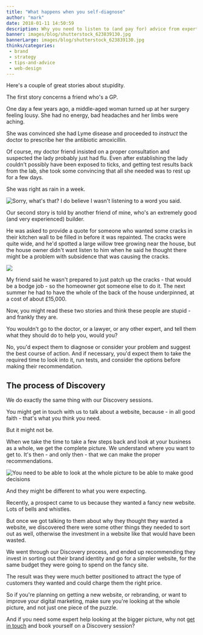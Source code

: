 ```yaml
---
title: "What happens when you self-diagnose"
author: "mark"
date: 2018-01-11 14:50:59
description: Why you need to listen to (and pay for) advice from experts.
banner: images/blog/shutterstock_623839130.jpg
bannerLarge: images/blog/shutterstock_623839130.jpg
thinks/categories: 
 - brand
 - strategy
 - tips-and-advice
 - web-design
---
```


Here's a couple of great stories about stupidity.

The first story concerns a friend who's a GP.

One day a few years ago, a middle-aged woman turned up at her surgery feeling lousy. She had no energy, bad headaches and her limbs were aching.

She was convinced she had Lyme disease and proceeded to *instruct* the doctor to prescribe her the antibiotic amoxicillin.

Of course, my doctor friend insisted on a proper consultation and suspected the lady probably just had flu. Even after establishing the lady couldn't possibly have been exposed to ticks, and getting test results back from the lab, she took some convincing that all she needed was to rest up for a few days.

She was right as rain in a week.

![](images/blog/shutterstock_559349281.jpg "Sorry, what's that? I do believe I wasn't listening to a word you said.")

Our second story is told by another friend of mine, who's an extremely good (and very experienced) builder.

He was asked to provide a quote for someone who wanted some cracks in their kitchen wall to be filled in before it was repainted. The cracks were quite wide, and he'd spotted a large willow tree growing near the house, but the house owner didn't want listen to him when he said he thought there might be a problem with subsidence that was causing the cracks.

![](images/blog/shutterstock_628403774.jpg)

My friend said he wasn't prepared to just patch up the cracks - that would be a bodge job - so the homeowner got someone else to do it. The next summer he had to have the whole of the back of the house underpinned, at a cost of about £15,000.

Now, you might read these two stories and think these people are stupid - and frankly they are.

You wouldn't go to the doctor, or a lawyer, or any other expert, and tell them what they should do to help you, would you?

No, you'd expect them to diagnose or consider your problem and suggest the best course of action. And if necessary, you'd expect them to take the required time to look into it, run tests, and consider the options before making their recommendation.

## The process of Discovery

We do exactly the same thing with our Discovery sessions.

You might get in touch with us to talk about a website, because - in all good faith - that's what you think you need.

But it might not be.

When we take the time to take a few steps back and look at your business as a whole, we get the complete picture. We understand where you want to get to. It's then - and only then - that we can make the proper recommendations.

![](images/blog/shutterstock_601953185.jpg "You need to be able to look at the whole picture to be able to make good decisions")

And they might be different to what you were expecting.

Recently, a prospect came to us because they wanted a fancy new website. Lots of bells and whistles.

But once we got talking to them about why they thought they wanted a website, we discovered there were some other things they needed to sort out as well, otherwise the investment in a website like that would have been wasted.

We went through our Discovery process, and ended up recommending they invest in sorting out their brand identity and go for a simpler website, for the same budget they were going to spend on the fancy site.

The result was they were much better positioned to attract the type of customers they wanted and could charge them the right price.

So if you're planning on getting a new website, or rebranding, or want to improve your digital marketing, make sure you're looking at the whole picture, and not just one piece of the puzzle.

And if you need some expert help looking at the bigger picture, why not [get in touch](/contact/) and book yourself on a Discovery session?


